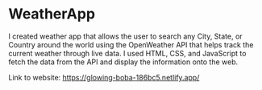 # WeatherApp

I created weather app that allows the user to search any City, State, or Country around the world using the OpenWeather API that helps track the current weather through live data. I used HTML, CSS, and JavaScript to fetch the data from the API and display the information onto the web. 

Link to website: https://glowing-boba-186bc5.netlify.app/
